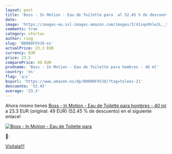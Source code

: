 ```yaml
---
layout: post
title: 'Boss - In Motion - Eau de Toilette para  al 52.45 % de descuento'
date: 
image: 'https://images-eu.ssl-images-amazon.com/images/I/41sqo9hleJL._SL200_.jpg'
comments: true
category: ofertas
author: ring
slug: 'B0080FXVJO-es'
actualPrice: 23.3 EUR
currency: EUR
price: 23.3
comparePrice: 49 EUR
prodname: 'Boss - In Motion - Eau de Toilette para hombres - 40 ml'
country: 'es'
flag: '🇪🇸'
buyurl: 'https://www.amazon.es/dp/B0080FXVJO/?tag=tolees-21'
descuento: '52.45'
average: '23.3'
---
```


Ahora mismo tienes [Boss - In Motion - Eau de Toilette para hombres - 40 ml](https://www.amazon.es/dp/B0080FXVJO/?tag=tolees-21) a 23.3 EUR (original: 49 EUR) (52.45 %  de descuento) en el siguiente enlace!

[![Boss - In Motion - Eau de Toilette para ](https://images-eu.ssl-images-amazon.com/images/I/41sqo9hleJL._SL200_.jpg)](https://www.amazon.es/dp/B0080FXVJO/?tag=tolees-21)

🔎:


[Visítala!!!](https://www.amazon.es/dp/B0080FXVJO/?tag=tolees-21)
